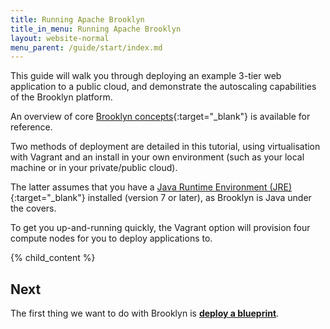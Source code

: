 ```yaml
---
title: Running Apache Brooklyn
title_in_menu: Running Apache Brooklyn
layout: website-normal
menu_parent: /guide/start/index.md
---
```


This guide will walk you through deploying an example 3-tier web application to a public cloud, and demonstrate the autoscaling capabilities of the Brooklyn platform.

An overview of core [Brooklyn concepts](./concept-quickstart.html){:target="_blank"} is available for reference.

Two methods of deployment are detailed in this tutorial, using virtualisation with Vagrant and an install in your own environment (such as your local machine or in your private/public cloud). 

The latter assumes that you have a [Java Runtime Environment (JRE)](https://www.java.com){:target="_blank"} installed (version 7 or later), as Brooklyn is Java under the covers. 

To get you up-and-running quickly, the Vagrant option will provision four compute nodes for you to deploy applications to. 


{% child_content %}


## Next

<div class="started-pdf-exclude">

The first thing we want to do with Brooklyn is **[deploy a blueprint](blueprints.html)**.

</div>

